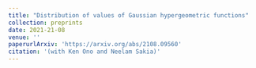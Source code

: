 ```yaml
---
title: "Distribution of values of Gaussian hypergeometric functions"
collection: preprints
date: 2021-21-08
venue: ''
paperurlArxiv: 'https://arxiv.org/abs/2108.09560'
citation: '(with Ken Ono and Neelam Sakia)'
---
```


